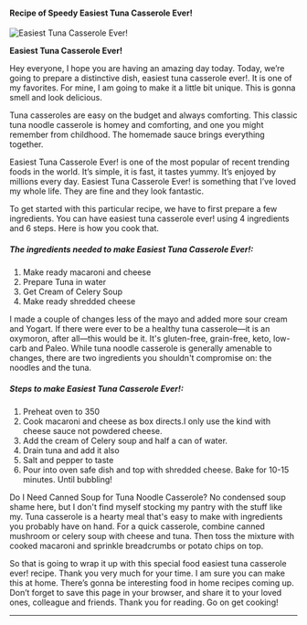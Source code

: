             

#### Recipe of Speedy Easiest Tuna Casserole Ever!

![Easiest Tuna Casserole Ever!](https://img-global.cpcdn.com/recipes/6713243508670464/751x532cq70/easiest-tuna-casserole-ever-recipe-main-photo.jpg)

**Easiest Tuna Casserole Ever!**

Hey everyone, I hope you are having an amazing day today. Today, we’re going to prepare a distinctive dish, easiest tuna casserole ever!. It is one of my favorites. For mine, I am going to make it a little bit unique. This is gonna smell and look delicious.

Tuna casseroles are easy on the budget and always comforting. This classic tuna noodle casserole is homey and comforting, and one you might remember from childhood. The homemade sauce brings everything together.

Easiest Tuna Casserole Ever! is one of the most popular of recent trending foods in the world. It’s simple, it is fast, it tastes yummy. It’s enjoyed by millions every day. Easiest Tuna Casserole Ever! is something that I’ve loved my whole life. They are fine and they look fantastic.

To get started with this particular recipe, we have to first prepare a few ingredients. You can have easiest tuna casserole ever! using 4 ingredients and 6 steps. Here is how you cook that.

##### The ingredients needed to make Easiest Tuna Casserole Ever!:

1.  Make ready macaroni and cheese
2.  Prepare Tuna in water
3.  Get Cream of Celery Soup
4.  Make ready shredded cheese

I made a couple of changes less of the mayo and added more sour cream and Yogart. If there were ever to be a healthy tuna casserole—it is an oxymoron, after all—this would be it. It's gluten-free, grain-free, keto, low-carb and Paleo. While tuna noodle casserole is generally amenable to changes, there are two ingredients you shouldn't compromise on: the noodles and the tuna.

##### Steps to make Easiest Tuna Casserole Ever!:

1.  Preheat oven to 350
2.  Cook macaroni and cheese as box directs.I only use the kind with cheese sauce not powdered cheese.
3.  Add the cream of Celery soup and half a can of water.
4.  Drain tuna and add it also
5.  Salt and pepper to taste
6.  Pour into oven safe dish and top with shredded cheese. Bake for 10-15 minutes. Until bubbling!

Do I Need Canned Soup for Tuna Noodle Casserole? No condensed soup shame here, but I don't find myself stocking my pantry with the stuff like my. Tuna casserole is a hearty meal that's easy to make with ingredients you probably have on hand. For a quick casserole, combine canned mushroom or celery soup with cheese and tuna. Then toss the mixture with cooked macaroni and sprinkle breadcrumbs or potato chips on top.

So that is going to wrap it up with this special food easiest tuna casserole ever! recipe. Thank you very much for your time. I am sure you can make this at home. There’s gonna be interesting food in home recipes coming up. Don’t forget to save this page in your browser, and share it to your loved ones, colleague and friends. Thank you for reading. Go on get cooking!

* * *